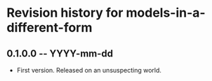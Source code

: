 # Revision history for models-in-a-different-form

## 0.1.0.0 -- YYYY-mm-dd

* First version. Released on an unsuspecting world.
